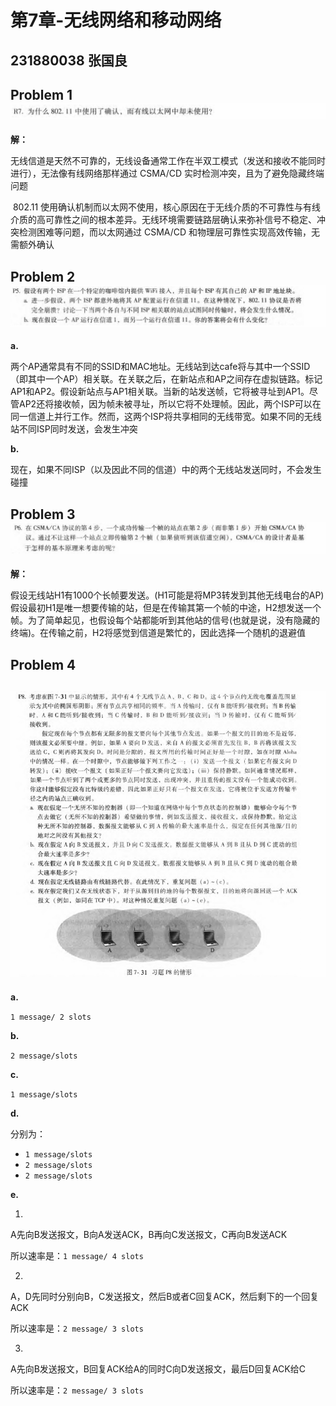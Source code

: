 # 第7章-无线网络和移动网络

## 231880038 张国良

## Problem 1![alt text](image.png)

**解：**

​	无线信道是天然不可靠的，无线设备通常工作在半双工模式（发送和接收不能同时进行），无法像有线网络那样通过 CSMA/CD 实时检测冲突，且为了避免隐藏终端问题

​	802.11 使用确认机制而以太网不使用，核心原因在于无线介质的不可靠性与有线介质的高可靠性之间的根本差异。无线环境需要链路层确认来弥补信号不稳定、冲突检测困难等问题，而以太网通过 CSMA/CD 和物理层可靠性实现高效传输，无需额外确认

## Problem 2![alt text](image-1.png)

**a.**

​	两个AP通常具有不同的SSID和MAC地址。无线站到达cafe将与其中一个SSID（即其中一个AP）相关联。在关联之后，在新站点和AP之间存在虚拟链路。标记AP1和AP2。假设新站点与AP1相关联。当新的站发送帧，它将被寻址到AP1。尽管AP2还将接收帧，因为帧未被寻址，所以它将不处理帧。因此，两个ISP可以在同一信道上并行工作。然而，这两个ISP将共享相同的无线带宽。如果不同的无线站不同ISP同时发送，会发生冲突

**b.**

​	现在，如果不同ISP（以及因此不同的信道）中的两个无线站发送同时，不会发生碰撞

## Problem 3![alt text](image-2.png)

**解：**

​	假设无线站H1有1000个长帧要发送。(H1可能是将MP3转发到其他无线电台的AP)假设最初H1是唯一想要传输的站，但是在传输其第一个帧的中途，H2想发送一个帧。为了简单起见，也假设每个站都能听到其他站的信号(也就是说，没有隐藏的终端)。在传输之前，H2将感觉到信道是繁忙的，因此选择一个随机的退避值

## Problem 4

## ![alt text](image-3.png)

**a.**

`1 message/ 2 slots`

**b.**

`2 message/slots`

**c.**

`1 message/slots`

**d.**

分别为：

- `1 message/slots`
- `2 message/slots`
- `2 message/slots`

**e.**

1)

A先向B发送报文，B向A发送ACK，B再向C发送报文，C再向B发送ACK

所以速率是：`1 message/ 4 slots`

2)

A，D先同时分别向B，C发送报文，然后B或者C回复ACK，然后剩下的一个回复ACK

所以速率是：`2 message/ 3 slots`

3)

A先向B发送报文，B回复ACK给A的同时C向D发送报文，最后D回复ACK给C

所以速率是：`2 message/ 3 slots`